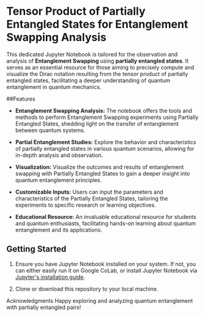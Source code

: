 # Tensor Product of Partially Entangled States for Entanglement Swapping Analysis


This dedicated Jupyter Notebook is tailored for the observation and analysis of **Entanglement Swapping** using **partially entangled states**. 
It serves as an essential resource for those aiming to precisely compute and visualize the Dirac notation resulting from the tensor product of partially entangled states, facilitating a deeper understanding of quantum entanglement in quantum mechanics.

##Features

- **Entanglement Swapping Analysis:** The notebook offers the tools and methods to perform Entanglement Swapping experiments using Partially Entangled States, shedding light on the transfer of entanglement between quantum systems.

- **Partial Entanglement Studies:** Explore the behavior and characteristics of partially entangled states in various quantum scenarios, allowing for in-depth analysis and observation.

- **Visualization:** Visualize the outcomes and results of entanglement swapping with Partially Entangled States to gain a deeper insight into quantum entanglement principles.

- **Customizable Inputs:** Users can input the parameters and characteristics of the Partially Entangled States, tailoring the experiments to specific research or learning objectives.

- **Educational Resource:** An invaluable educational resource for students and quantum enthusiasts, facilitating hands-on learning about quantum entanglement and its applications.

## Getting Started
1. Ensure you have Jupyter Notebook installed on your system. If not, you can either easily run it on Google CoLab, or install Jupyter Notebook via [Jupyter's installation guide](https://jupyter.org/install). 

2. Clone or download this repository to your local machine.

Acknowledgments
Happy exploring and analyzing quantum entanglement with partially entangled pairs!
